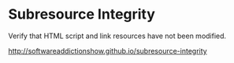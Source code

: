 # Subresource Integrity
Verify that HTML script and link resources have not been modified.

http://softwareaddictionshow.github.io/subresource-integrity

